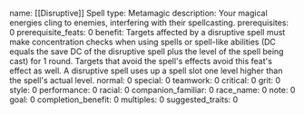 name: [[Disruptive]] Spell
type: Metamagic
description: Your magical energies cling to enemies, interfering with their spellcasting.
prerequisites: 0
prerequisite_feats: 0
benefit: Targets affected by a disruptive spell must make concentration checks when using spells or spell-like abilities (DC equals the save DC of the disruptive spell plus the level of the spell being cast) for 1 round. Targets that avoid the spell's effects avoid this feat's effect as well. A disruptive spell uses up a spell slot one level higher than the spell's actual level.
normal: 0
special: 0
teamwork: 0
critical: 0
grit: 0
style: 0
performance: 0
racial: 0
companion_familiar: 0
race_name: 0
note: 0
goal: 0
completion_benefit: 0
multiples: 0
suggested_traits: 0
